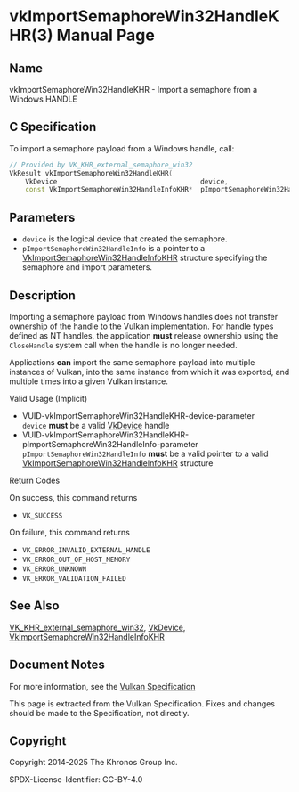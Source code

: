 # vkImportSemaphoreWin32HandleKHR(3) Manual Page

## Name

vkImportSemaphoreWin32HandleKHR - Import a semaphore from a Windows HANDLE



## [](#_c_specification)C Specification

To import a semaphore payload from a Windows handle, call:

```c++
// Provided by VK_KHR_external_semaphore_win32
VkResult vkImportSemaphoreWin32HandleKHR(
    VkDevice                                    device,
    const VkImportSemaphoreWin32HandleInfoKHR*  pImportSemaphoreWin32HandleInfo);
```

## [](#_parameters)Parameters

- `device` is the logical device that created the semaphore.
- `pImportSemaphoreWin32HandleInfo` is a pointer to a [VkImportSemaphoreWin32HandleInfoKHR](https://registry.khronos.org/vulkan/specs/latest/man/html/VkImportSemaphoreWin32HandleInfoKHR.html) structure specifying the semaphore and import parameters.

## [](#_description)Description

Importing a semaphore payload from Windows handles does not transfer ownership of the handle to the Vulkan implementation. For handle types defined as NT handles, the application **must** release ownership using the `CloseHandle` system call when the handle is no longer needed.

Applications **can** import the same semaphore payload into multiple instances of Vulkan, into the same instance from which it was exported, and multiple times into a given Vulkan instance.

Valid Usage (Implicit)

- [](#VUID-vkImportSemaphoreWin32HandleKHR-device-parameter)VUID-vkImportSemaphoreWin32HandleKHR-device-parameter  
  `device` **must** be a valid [VkDevice](https://registry.khronos.org/vulkan/specs/latest/man/html/VkDevice.html) handle
- [](#VUID-vkImportSemaphoreWin32HandleKHR-pImportSemaphoreWin32HandleInfo-parameter)VUID-vkImportSemaphoreWin32HandleKHR-pImportSemaphoreWin32HandleInfo-parameter  
  `pImportSemaphoreWin32HandleInfo` **must** be a valid pointer to a valid [VkImportSemaphoreWin32HandleInfoKHR](https://registry.khronos.org/vulkan/specs/latest/man/html/VkImportSemaphoreWin32HandleInfoKHR.html) structure

Return Codes

On success, this command returns

- `VK_SUCCESS`

On failure, this command returns

- `VK_ERROR_INVALID_EXTERNAL_HANDLE`
- `VK_ERROR_OUT_OF_HOST_MEMORY`
- `VK_ERROR_UNKNOWN`
- `VK_ERROR_VALIDATION_FAILED`

## [](#_see_also)See Also

[VK\_KHR\_external\_semaphore\_win32](https://registry.khronos.org/vulkan/specs/latest/man/html/VK_KHR_external_semaphore_win32.html), [VkDevice](https://registry.khronos.org/vulkan/specs/latest/man/html/VkDevice.html), [VkImportSemaphoreWin32HandleInfoKHR](https://registry.khronos.org/vulkan/specs/latest/man/html/VkImportSemaphoreWin32HandleInfoKHR.html)

## [](#_document_notes)Document Notes

For more information, see the [Vulkan Specification](https://registry.khronos.org/vulkan/specs/latest/html/vkspec.html#vkImportSemaphoreWin32HandleKHR)

This page is extracted from the Vulkan Specification. Fixes and changes should be made to the Specification, not directly.

## [](#_copyright)Copyright

Copyright 2014-2025 The Khronos Group Inc.

SPDX-License-Identifier: CC-BY-4.0